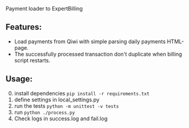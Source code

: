 Payment loader to ExpertBilling

Features:
-----

 * Load payments from Qiwi with simple parsing daily payments HTML-page.
 * The successfully processed transaction don't duplicate when billing script restarts.

Usage:
-----

0. install dependencies
  `pip install -r requirements.txt`
1. define settings in local_settings.py
2. run the tests
  `python -m unittest -v tests`
3. run
  `python ./process.py`
4. Check logs in success.log and fail.log
